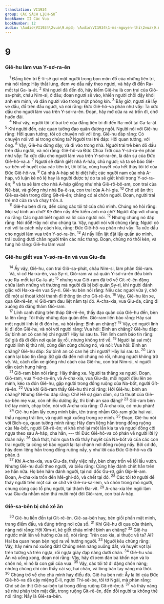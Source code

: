 ```yaml
---
translation: VI1934
group: CÁC SÁCH LỊCH-SỬ
bookName: II Các Vua 
bookNumber: 12
audio: \Audio\VI1934\2vua\9.mp3; \Audio\VI1934\1-ms-nguyen-thi\2vua\9.mp3
---
```


<div class="title"><h1>9</h1><h3>Giê-hu làm vua Y-sơ-ra-ên</h3></div>
<span class="verse 2vua_9_1"> <sup>1</sup> Đấng tiên tri Ê-li-sê gọi một người trong bọn môn đồ của những tiên tri, mà nói rằng: Hãy thắt lưng, đem ve dầu nầy theo ngươi, và hãy đi đến Ra-mốt tại Ga-la-át. </span>
<span class="verse 2vua_9_2"><sup>2</sup> Khi ngươi đã đến đó, hãy kiếm Giê-hu là con trai của Giô-sa-phát, cháu Nim-si, ở đâu; đoạn ngươi sẽ vào, khiến người chỗi dậy khỏi anh em mình, và dẫn người vào trong một phòng kín. </span>
<span class="verse 2vua_9_3"><sup>3</sup> Bấy giờ, ngươi sẽ lấy ve dầu, đổ trên đầu người, và nói rằng: Đức Giê-hô-va phán như vầy: Ta xức dầu cho ngươi làm vua trên Y-sơ-ra-ên. Đoạn, hãy mở cửa ra và trốn đi, chớ huỡn đãi. <br/></span>
<span class="verse 2vua_9_4"> <sup>4</sup> Như vậy, người tôi tớ trai trẻ của đấng tiên tri đi đến Ra-mốt tại Ga-la-át. </span>
<span class="verse 2vua_9_5"><sup>5</sup> Khi người đến, các quan tướng đạo quân đương ngồi. Người nói với Giê-hu rằng: Hỡi quan tướng, tôi có chuyện nói với ông. Giê-hu đáp rằng: Có chuyện nói với ai trong chúng ta? Người trai trẻ đáp: Hỡi quan tướng, với ông. </span>
<span class="verse 2vua_9_6"><sup>6</sup> Vậy, Giê-hu đứng dậy, và đi vào trong nhà. Người trai trẻ bèn đổ dầu trên đầu người, và nói rằng: Giê-hô-va Đức Chúa Trời của Y-sơ-ra-ên phán như vầy: Ta xức dầu cho ngươi làm vua trên Y-sơ-ra-ên, là dân sự của Đức Giê-hô-va.<a data-toggle="tooltip" data-placement="bottom" title="1Vua 19:16">⚓</a></span>
<span class="verse 2vua_9_7"><sup>7</sup> Ngươi sẽ đánh giết nhà A-háp, chủ ngươi; và ta sẽ báo Giê-sa-bên về huyết của các tiên tri, tôi tớ ta, cùng huyết của hết thảy tôi tớ của Đức Giê-hô-va. </span>
<span class="verse 2vua_9_8"><sup>8</sup> Cả nhà A-háp sẽ bị diệt hết; các người nam của nhà A-háp, vô luận kẻ nô lệ hay là người được tự do ta sẽ giết khỏi trong Y-sơ-ra-ên; </span>
<span class="verse 2vua_9_9"><sup>9</sup> và ta sẽ làm cho nhà A-háp giống như nhà Giê-rô-bô-am, con trai của Nê-bát, và giống như nhà Ba-ê-sa, con trai của A-hi-gia. </span>
<span class="verse 2vua_9_10"><sup>10</sup> Chó sẽ ăn thịt Giê-sa-bên trong đồng Gít-rê-ên; chẳng có ai chôn người. Đoạn, người trai trẻ mở cửa ra và chạy trốn.<a data-toggle="tooltip" data-placement="bottom" title="1Vua 21:23">⚓</a><br/></span>
<span class="verse 2vua_9_11"> <sup>11</sup> Giê-hu bèn đi ra, đến cùng các tôi tớ của chủ mình. Chúng nó hỏi rằng: Mọi sự bình an chớ? Kẻ điên nầy đến kiếm anh mà chi? Người đáp với chúng nó rằng: Các ngươi biết người và lời của người nói. </span>
<span class="verse 2vua_9_12"><sup>12</sup> Nhưng chúng nó đáp rằng: Nói dối! Hãy nói cho chúng ta. Vậy, người nói với chúng rằng; Người có nói với ta cách nầy cách kia, rằng: Đức Giê-hô-va phán như vầy: Ta xức dầu cho ngươi làm vua trên Y-sơ-ra-ên. </span>
<span class="verse 2vua_9_13"><sup>13</sup> Ai nấy liền lật đật lấy quần áo mình, trải xuống dưới chân người trên các nấc thang. Đoạn, chúng nó thổi kèn, và tung hô rằng: Giê-hu làm vua! <br/></span>
<div class="title"><h3>Giê-hu giết vua Y-sơ-ra-ên và vua Giu-đa</h3></div>
<span class="verse 2vua_9_14"> <sup>14</sup> Ấy vậy, Giê-hu, con trai Giô-sa-phát, cháu Nim-si, làm phản Giô-ram. <br/> Vả, vì cớ Ha-xa-ên, vua Sy-ri, Giô-ram và cả quân Y-sơ-ra-ên đều binh vực Ra-mốt tại Ga-la-át; </span>
<span class="verse 2vua_9_15"><sup>15</sup> nhưng vua Giô-ram đã trở về Gít-rê-ên đặng chữa lành những vít thương mà người đã bị bởi quân Sy-ri, khi người đánh giặc với Ha-xa-ên vua Sy-ri. Giê-hu bèn nói rằng: Nếu các ngươi vừa ý, chớ để một ai thoát khỏi thành đi thông tin cho Gít-rê-ên. </span>
<span class="verse 2vua_9_16"><sup>16</sup> Vậy, Giê-hu lên xe, qua Gít-rê-ên, vì Giô-ram đau liệt nằm tại đó. A-cha-xia, vua Giu-đa, cũng đi xuống đó đặng thăm Giô-ram. <br/></span>
<span class="verse 2vua_9_17"> <sup>17</sup> Lính canh đứng trên tháp Gít-rê-ên, thấy đạo quân của Giê-hu đến, bèn la lên rằng: Tôi thấy những đạo quân đến. Giô-ram liền bảo rằng: Hãy sai một người lính kị đi đón họ, và hỏi rằng: Bình an chăng? </span>
<span class="verse 2vua_9_18"><sup>18</sup> Vậy, có người lính kị đi đón Giê-hu, và nói với người rằng: Vua hỏi: Bình an chăng? Giê-hu đáp: Sự bình an có can hệ chi ngươi? Hãy lui sau ta. Tên lính canh báo tin rằng: Sứ giả đã đi đến nơi quân ấy rồi, nhưng không trở về. </span>
<span class="verse 2vua_9_19"><sup>19</sup> Người lại sai một người lính kị thứ nhì, cũng đến cùng chúng nó, và nói: Vua hỏi: Bình an chăng? Giê-hu đáp: Sự bình an có can hệ chi ngươi? Hãy lui sau ta. </span>
<span class="verse 2vua_9_20"><sup>20</sup> Lính canh lại báo tin rằng: Sứ giả đã đến nơi chúng nó rồi, nhưng người không trở về. Vả, cách dẫn xe giống như cách của Giê-hu, con trai Nim-si, vì người dẫn cách hung hăng. <br/></span>
<span class="verse 2vua_9_21"> <sup>21</sup> Giô-ram bèn nói rằng: Hãy thắng xe. Người ta thắng xe người. Đoạn, Giô-ram, vua Y-sơ-ra-ên, và A-cha-xia, vua Giu-đa, mỗi người đều lên xe mình, kéo ra đón Giê-hu, gặp người trong đồng ruộng của Na-bốt, người Gít-rê-ên. </span>
<span class="verse 2vua_9_22"><sup>22</sup> Vừa khi Giô-ram thấy Giê-hu thì nói rằng: Hỡi Giê-hu, bình an chăng? Nhưng Giê-hu đáp rằng: Chi! Hễ sự gian dâm, sự tà thuật của Giê-sa-bên mẹ vua, còn nhiều dường ấy, thì bình an sao đặng? </span>
<span class="verse 2vua_9_23"><sup>23</sup> Giô-ram bèn trở tay mình, chạy trốn, nói với A-cha-xia rằng: Ớ A-cha-xia, có mưu phản! <br/></span>
<span class="verse 2vua_9_24"> <sup>24</sup> Giê-hu nắm lấy cung mình bắn, tên trúng nhằm Giô-ram giữa hai vai, thấu ngang trái tim, và người ngã xuống trong xe mình. </span>
<span class="verse 2vua_9_25"><sup>25</sup> Đoạn, Giê-hu nói với Bích-ca, quan tướng mình rằng: Hãy đem liệng hắn trong đồng ruộng của Na-bốt, người Gít-rê-ên; vì khá nhớ lại một lần kia ta và ngươi đồng cỡi ngựa theo sau A-háp, cha hắn, --- thì Đức Giê-hô-va có phán về người lời lý đoán nầy: </span>
<span class="verse 2vua_9_26"><sup>26</sup> Quả thật, hôm qua ta đã thấy huyết của Na-bốt và của các con trai người; ta cũng sẽ báo ngươi lại tại chánh nơi đồng ruộng nầy. Bởi cớ đó, hãy đem liệng hắn trong đồng ruộng nầy, y như lời của Đức Giê-hô-va đã phán.<a data-toggle="tooltip" data-placement="bottom" title="1Vua 21:19">⚓</a><br/></span>
<span class="verse 2vua_9_27"> <sup>27</sup> Khi A-cha-xia, vua Giu-đa, thấy việc nầy, bèn chạy trốn về lối lầu vườn. Nhưng Giê-hu đuổi theo người, và biểu rằng: Cũng hãy đánh chết hắn trên xe hắn nữa. Họ bèn hãm đánh người, tại nơi dốc Gu-rơ, gần Gíp-lê-am. Đoạn, A-cha-xia trốn đến Mê-ghi-đô, và chết tại đó. </span>
<span class="verse 2vua_9_28"><sup>28</sup> Các tôi tớ người để thây người trên một cái xe chở về Giê-ru-sa-lem, và chôn trong mồ người, chung cùng các tổ phụ người, tại thành Đa-vít. </span>
<span class="verse 2vua_9_29"><sup>29</sup> A-cha-xia lên ngôi làm vua Giu-đa nhằm năm thứ mười một đời Giô-ram, con trai A-háp. <br/></span>
<div class="title"><h3>Giê-sa-bên bị chó xé ăn</h3></div>
<span class="verse 2vua_9_30"> <sup>30</sup> Giê-hu liền đến tại Gít-rê-ên. Giê-sa-bên hay, bèn giồi phấn mặt mình, trang điểm đầu, và đứng trông nơi cửa sổ. </span>
<span class="verse 2vua_9_31"><sup>31</sup> Khi Giê-hu đi qua cửa thành, nàng nói rằng: Hỡi Xim-ri, kẻ giết chúa mình! bình an chăng? </span>
<span class="verse 2vua_9_32"><sup>32</sup> Giê-hu ngước mắt lên về hướng cửa sổ, nói rằng: Trên cao kia, ai thuộc về ta? Ai? Hai ba quan hoạn bèn ngó ra về hướng người. </span>
<span class="verse 2vua_9_33"><sup>33</sup> Người kêu chúng rằng: Vậy, hãy ném nó xuống đất! Chúng ném nàng xuống đất, và huyết vọt lại trên tường và trên ngựa, rồi ngựa giày đạp nàng dưới chân. </span>
<span class="verse 2vua_9_34"><sup>34</sup> Giê-hu vào. Ăn và uống xong, đoạn nói rằng: Vậy, hãy đi xem đàn bà khốn nạn và lo chôn nó, vì nó là con gái của vua. </span>
<span class="verse 2vua_9_35"><sup>35</sup> Vậy, các tôi tớ đi đặng chôn nàng; nhưng chúng chỉ còn thấy cái sọ, hai chân, và lòng bàn tay nàng mà thôi. </span>
<span class="verse 2vua_9_36"><sup>36</sup> Chúng trở về cho chủ mình hay điều đó. Giê-hu bèn nói: Ấy là lời của Đức Giê-hô-va đã cậy miệng Ê-li, người Thi-sê-be, tôi tớ Ngài, mà phán rằng: Chó sẽ ăn thịt Giê-sa-bên tại trong đồng ruộng Gít-rê-ên;<a data-toggle="tooltip" data-placement="bottom" title="1Vua 21:23">⚓</a></span>
<span class="verse 2vua_9_37"><sup>37</sup> và thây nàng sẽ như phân trên mặt đất, trong ruộng Gít-rê-ên, đến đỗi người ta không thể nói rằng: Nầy là Giê-sa-bên. <br/></span>
